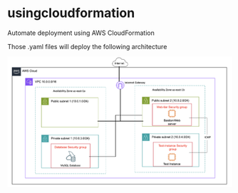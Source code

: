 # usingcloudformation
Automate deployment using AWS CloudFormation

Those .yaml files will deploy the following architecture

<img src="https://github.com/beeeeeeeeeeeee/usingcloudformation/blob/main/Screenshot%202023-09-07%20at%2013.34.53.png" width="600">
